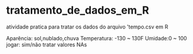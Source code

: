 # tratamento_de_dados_em_R
atividade pratica para tratar os dados do arquivo 'tempo.csv em R

Aparência: sol,nublado,chuva
Temperatura: -130 ~ 130F
Umidade:0 ~ 100
jogar: sim/não
tratar valores NAs
